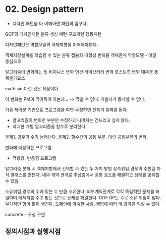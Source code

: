 # 02. Design pattern

* 디자인 패턴을 다 이해하면 패턴의 입구다.

GOF의 디자인패턴 분류
생성 패턴
구조패턴
행동패턴

디자인패턴은 역할모델과 객체지향을 이해해야한다.

객체지향설계를 학습할 수 있는 분류
캡슐화
다형성
변화율
객체관계
역할모델 - 이걸 중심으로

알고리즘이 변화하는 잉
비지니스 변화
연관 라이브러리 변화
호스트측 변화
대부분 통제불가요소

math.sin 이런 것은 확정이다.

이 변화는 PM이 막아줘야 하는데... -> 막을 수 없다.
개발자가 통제할 수 없다.

기존 제어문 기반으로 프로그램을 짜면 수정하면 전체가 컴파일 된다.
- 알고리즘이 변화한 부분만 수정하고 나머지는 건드리고 싶지 않다.
- 최대한 개별 알고리즘을 함수로 분리한다.

문제1. 경우의 수가 늘어난다.
문제2. 함수간의 공통 부분. 이런 공통부분의 변화.

변화에 대응하는 프로그램
- 적응형, 반응형 프로그램

알고리즘 분화 시 객체지향에서 선택할 수 있는 두 가지 방법
상속위임
경우의 수만큼 자식 클래스를 만든다.
내부 계약 관계로 추상층에서 공통 요소를 해결하고 상태를 공유할 수 있음.

소유위임
경우의 수에 맞는 수 만큼 소유한다.
외부계약관계로 각각 독립적인 문제를 해결하며 메세지를 주고 받는 것으로 문제를 해결한다.
GOF DP는 주로 소유 위임이 많다.
부가적인 형이 많이 생긴다.
도메인에 익숙한 사람, 짬밥에 따라 이 감각을 익힐 수 있다.

concrete - 구상 구현


## 정의시점과 실행시점

